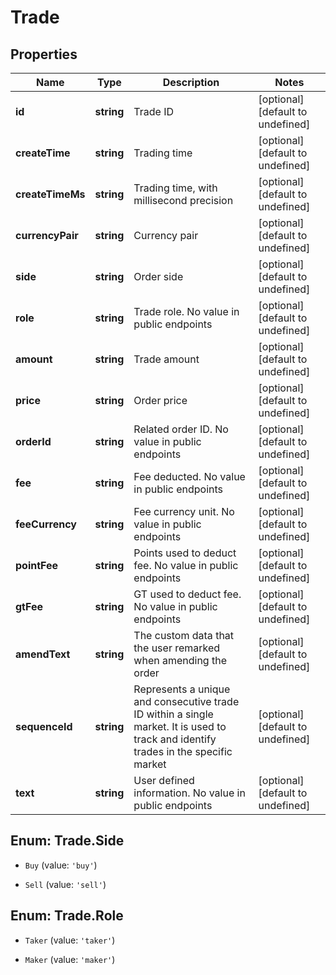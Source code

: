 # Trade

## Properties

Name | Type | Description | Notes
------------ | ------------- | ------------- | -------------
**id** | **string** | Trade ID | [optional] [default to undefined]
**createTime** | **string** | Trading time | [optional] [default to undefined]
**createTimeMs** | **string** | Trading time, with millisecond precision | [optional] [default to undefined]
**currencyPair** | **string** | Currency pair | [optional] [default to undefined]
**side** | **string** | Order side | [optional] [default to undefined]
**role** | **string** | Trade role. No value in public endpoints | [optional] [default to undefined]
**amount** | **string** | Trade amount | [optional] [default to undefined]
**price** | **string** | Order price | [optional] [default to undefined]
**orderId** | **string** | Related order ID. No value in public endpoints | [optional] [default to undefined]
**fee** | **string** | Fee deducted. No value in public endpoints | [optional] [default to undefined]
**feeCurrency** | **string** | Fee currency unit. No value in public endpoints | [optional] [default to undefined]
**pointFee** | **string** | Points used to deduct fee. No value in public endpoints | [optional] [default to undefined]
**gtFee** | **string** | GT used to deduct fee. No value in public endpoints | [optional] [default to undefined]
**amendText** | **string** | The custom data that the user remarked when amending the order | [optional] [default to undefined]
**sequenceId** | **string** | Represents a unique and consecutive trade ID within a single market. It is used to track and identify trades in the specific market | [optional] [default to undefined]
**text** | **string** | User defined information. No value in public endpoints | [optional] [default to undefined]

## Enum: Trade.Side

* `Buy` (value: `'buy'`)

* `Sell` (value: `'sell'`)


## Enum: Trade.Role

* `Taker` (value: `'taker'`)

* `Maker` (value: `'maker'`)


